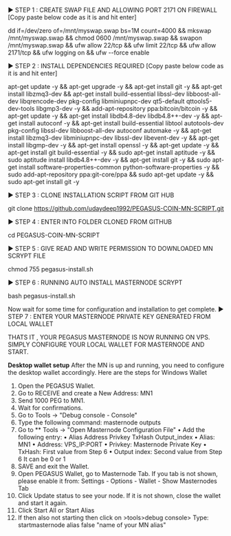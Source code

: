 ► STEP 1 : CREATE SWAP FILE AND ALLOWING PORT 2171 ON FIREWALL [Copy paste below code as it is and hit enter]

dd if=/dev/zero of=/mnt/myswap.swap bs=1M count=4000 && mkswap /mnt/myswap.swap && chmod 0600 /mnt/myswap.swap && swapon /mnt/myswap.swap && ufw allow 22/tcp && ufw limit 22/tcp && ufw allow 2171/tcp && ufw logging on && ufw --force enable

► STEP 2 : INSTALL DEPENDENCIES REQUIRED [Copy paste below code as it is and hit enter]

apt-get update -y && apt-get upgrade -y && apt-get install git -y && apt-get install libzmq3-dev && apt-get install build-essential libssl-dev libboost-all-dev libqrencode-dev pkg-config libminiupnpc-dev qt5-default qttools5-dev-tools libgmp3-dev -y && add-apt-repository ppa:bitcoin/bitcoin -y && apt-get update -y && apt-get install libdb4.8-dev libdb4.8++-dev -y && apt-get install autoconf -y && apt-get install build-essential libtool autotools-dev pkg-config libssl-dev libboost-all-dev autoconf automake -y && apt-get install libzmq3-dev libminiupnpc-dev libssl-dev libevent-dev -y && apt-get install libgmp-dev -y && apt-get install openssl -y && apt-get update -y && apt-get install git build-essential -y && sudo apt-get install aptitude -y && sudo aptitude install libdb4.8++-dev -y && apt-get install git -y && sudo apt-get install software-properties-common python-software-properties -y && sudo add-apt-repository ppa:git-core/ppa && sudo apt-get update -y && sudo apt-get install git -y

► STEP 3 : CLONE INSTALLATION SCRIPT FROM GIT HUB

git clone https://github.com/udaydeep1992/PEGASUS-COIN-MN-SCRIPT.git

► STEP 4 : ENTER INTO FOLDER CLONED FROM GITHUB

cd PEGASUS-COIN-MN-SCRIPT

► STEP 5 : GIVE READ AND WRITE PERMISSION TO DOWNLOADED MN SCRYPT FILE

chmod 755 pegasus-install.sh

► STEP 6 : RUNNING AUTO INSTALL MASTERNODE SCRYPT

bash pegasus-install.sh

Now wait for some time for configuration and installation to get complete.
► STEP 7 : ENTER YOUR MASTERNODE PRIVATE KEY GENERATED FROM LOCAL WALLET

THATS IT , YOUR PEGASUS MASTERNODE IS NOW RUNNING ON VPS. SIMPLY CONFIGURE YOUR LOCAL WALLET FOR MASTERNODE AND START.

**Desktop wallet setup**
After the MN is up and running, you need to configure the desktop wallet accordingly. Here are the steps for Windows Wallet

1. Open the PEGASUS Wallet.
2. Go to RECEIVE and create a New Address: MN1
3. Send 1000 PEG to MN1.
4. Wait for confirmations.
5. Go to Tools -> "Debug console - Console"
6. Type the following command: masternode outputs
7. Go to ** Tools -> "Open Masternode Configuration File"
• Add the following entry:
• Alias Address Privkey TxHash Output_index
• Alias: MN1
• Address: VPS_IP:PORT
• Privkey: Masternode Private Key
• TxHash: First value from Step 6
• Output index: Second value from Step 6 It can be 0 or 1
8. SAVE and exit the Wallet.
9. Open PEGASUS Wallet, go to Masternode Tab. If you tab is not shown, please enable it from: Settings - Options - Wallet - Show Masternodes Tab
10. Click Update status to see your node. If it is not shown, close the wallet and start it again.
11. Click Start All or Start Alias
12. If then also not starting then click on >tools>debug console> Type: startmasternode alias false "name of your MN alias"
